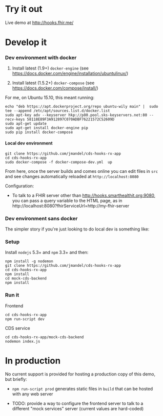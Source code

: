 # Try it out

Live demo at http://hooks.fhir.me/

# Develop it

### Dev environment with docker

1. Install latest (1.9+) `docker-engine` (see
https://docs.docker.com/engine/installation/ubuntulinux/)

2. Install latest (1.5.2+) `docker-compose` (see
https://docs.docker.com/compose/install/)

For me, on Ubuntu 15.10, this meant running:

```
echo "deb https://apt.dockerproject.org/repo ubuntu-wily main" |  sudo tee --append /etc/apt/sources.list.d/docker.list
sudo apt-key adv --keyserver hkp://p80.pool.sks-keyservers.net:80 --recv-keys 58118E89F3A912897C070ADBF76221572C52609D
sudo apt-get update
sudo apt-get install docker-engine pip
sudo pip install docker-compose
```

#### Local dev environment

```
git clone https://github.com/jmandel/cds-hooks-rx-app
cd cds-hooks-rx-app
sudo docker-compose -f docker-compose-dev.yml  up
```

From here, once the server builds and comes online you can edit files in `src`
and see changes automatically reloaded at `http://localhost:8080`

Configuration:

 * To talk to a FHIR server other than http://hooks.smarthealthit.org:9080,
   you can pass a query variable to the HTML page, as in
   http://localhost:8080?fhirServiceUrl=http://my-fhir-server


### Dev environment sans docker

The simpler story if you're just looking to do local dev is something like:


### Setup

Install `nodejs` 5.3+ and `npm` 3.3+ and then:
```
npm install -g nodemon
git clone https://github.com/jmandel/cds-hooks-rx-app
cd cds-hooks-rx-app
npm install
cd mock-cds-backend
npm install
```

### Run it

Frontend
```
cd cds-hooks-rx-app 
npm run-script dev
```

CDS service
```
cd cds-hooks-rx-app/mock-cds-backend
nodemon index.js
```

# In production

No current support is provided for hosting a production copy of this demo, but briefly:

 * `npm run-script prod` generates static files in `build` that can be hosted
   with any web server

 * TODO: provide a way to configure the frontend server to talk to a different
   "mock services" server (current values are hard-coded)
